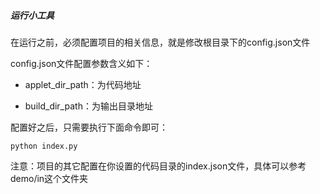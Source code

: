 ##### 运行小工具

在运行之前，必须配置项目的相关信息，就是修改根目录下的config.json文件


config.json文件配置参数含义如下：

* applet_dir_path：为代码地址

* build_dir_path：为输出目录地址

配置好之后，只需要执行下面命令即可：

```
python index.py
```

注意：项目的其它配置在你设置的代码目录的index.json文件，具体可以参考demo/in这个文件夹
